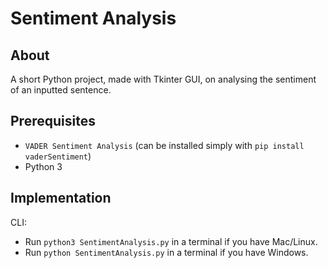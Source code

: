 # Sentiment Analysis

## About

A short Python project, made with Tkinter GUI, on analysing the sentiment of an inputted sentence.

## Prerequisites

- `VADER Sentiment Analysis` (can be installed simply with `pip install vaderSentiment`)
- Python 3

## Implementation

CLI:

- Run `python3 SentimentAnalysis.py` in a terminal if you have Mac/Linux.
- Run `python SentimentAnalysis.py` in a terminal if you have Windows.
